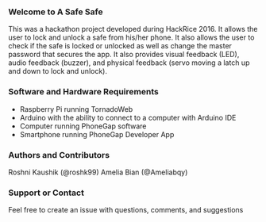 ### Welcome to A Safe Safe
This was a hackathon project developed during HackRice 2016. It allows the user to lock and unlock a safe from his/her phone. It also allows the user to check if the safe is locked or unlocked as well as change the master password that secures the app. It also provides visual feedback (LED), audio feedback (buzzer), and physical feedback (servo moving a latch up and down to lock and unlock).

### Software and Hardware Requirements
* Raspberry Pi running TornadoWeb
* Arduino with the ability to connect to a computer with Arduino IDE
* Computer running PhoneGap software
* Smartphone running PhoneGap Developer App

### Authors and Contributors
Roshni Kaushik (@roshk99)
Amelia Bian (@Ameliabqy)

### Support or Contact
Feel free to create an issue with questions, comments, and suggestions
